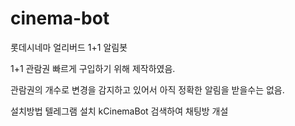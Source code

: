# cinema-bot
롯데시네마 얼리버드 1+1 알림봇

1+1 관람권 빠르게 구입하기 위해 제작하였음.

관람권의 개수로 변경을 감지하고 있어서 아직 정확한 알림을 받을수는 없음.

설치방법
  텔레그램 설치
  kCinemaBot 검색하여 채팅방 개설
